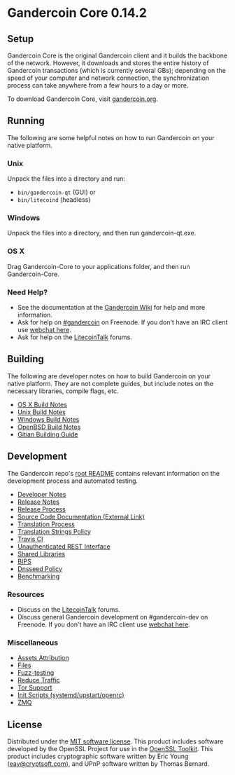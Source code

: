 # Gandercoin Core 0.14.2

## Setup

Gandercoin Core is the original Gandercoin client and it builds the backbone of the network. However, it downloads and stores the entire history of Gandercoin transactions (which is currently several GBs); depending on the speed of your computer and network connection, the synchronization process can take anywhere from a few hours to a day or more.

To download Gandercoin Core, visit [gandercoin.org](https://gandercoin.org).

## Running

The following are some helpful notes on how to run Gandercoin on your native platform.

### Unix

Unpack the files into a directory and run:

- `bin/gandercoin-qt` (GUI) or
- `bin/litecoind` (headless)

### Windows

Unpack the files into a directory, and then run gandercoin-qt.exe.

### OS X

Drag Gandercoin-Core to your applications folder, and then run Gandercoin-Core.

### Need Help?

- See the documentation at the [Gandercoin Wiki](https://gandercoin.info/)
  for help and more information.
- Ask for help on [#gandercoin](http://webchat.freenode.net?channels=gandercoin) on Freenode. If you don't have an IRC client use [webchat here](http://webchat.freenode.net?channels=gandercoin).
- Ask for help on the [LitecoinTalk](https://litecointalk.io/) forums.

## Building

The following are developer notes on how to build Gandercoin on your native platform. They are not complete guides, but include notes on the necessary libraries, compile flags, etc.

- [OS X Build Notes](build-osx.md)
- [Unix Build Notes](build-unix.md)
- [Windows Build Notes](build-windows.md)
- [OpenBSD Build Notes](build-openbsd.md)
- [Gitian Building Guide](gitian-building.md)

## Development

The Gandercoin repo's [root README](/README.md) contains relevant information on the development process and automated testing.

- [Developer Notes](developer-notes.md)
- [Release Notes](release-notes.md)
- [Release Process](release-process.md)
- [Source Code Documentation (External Link)](https://dev.visucore.com/gandercoin/doxygen/)
- [Translation Process](translation_process.md)
- [Translation Strings Policy](translation_strings_policy.md)
- [Travis CI](travis-ci.md)
- [Unauthenticated REST Interface](REST-interface.md)
- [Shared Libraries](shared-libraries.md)
- [BIPS](bips.md)
- [Dnsseed Policy](dnsseed-policy.md)
- [Benchmarking](benchmarking.md)

### Resources

- Discuss on the [LitecoinTalk](https://litecointalk.io/) forums.
- Discuss general Gandercoin development on #gandercoin-dev on Freenode. If you don't have an IRC client use [webchat here](http://webchat.freenode.net/?channels=gandercoin-dev).

### Miscellaneous

- [Assets Attribution](assets-attribution.md)
- [Files](files.md)
- [Fuzz-testing](fuzzing.md)
- [Reduce Traffic](reduce-traffic.md)
- [Tor Support](tor.md)
- [Init Scripts (systemd/upstart/openrc)](init.md)
- [ZMQ](zmq.md)

## License

Distributed under the [MIT software license](/COPYING).
This product includes software developed by the OpenSSL Project for use in the [OpenSSL Toolkit](https://www.openssl.org/). This product includes
cryptographic software written by Eric Young ([eay@cryptsoft.com](mailto:eay@cryptsoft.com)), and UPnP software written by Thomas Bernard.
